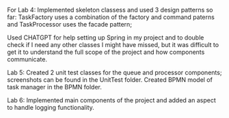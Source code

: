 For Lab 4: 
Implemented skeleton classess and used 3 design patterns so far:
TaskFactory uses a combination of the factory and command paterns and TaskProcessor uses the facade pattern;

Used CHATGPT for help setting up Spring in my project and to double check if I need any other classes I might have missed, but it was difficult to get it to understand the full scope of the project and how components communicate.

Lab 5: Created 2 unit test classes for the queue and processor components; screenshots can be found in the UnitTest folder.
Created BPMN model of task manager in the BPMN folder.

Lab 6: Implemented main components of the project and added an aspect to handle logging functionality.